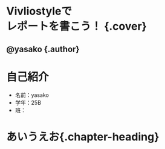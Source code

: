 # Vivliostyleで<br>レポートを書こう！ {.cover}

<!-- ![](https://q.trap.jp/api/v3/public/icon/yasako){width=35} -->

## @yasako {.author}

# 自己紹介

- 名前：yasako
- 学年：25B
- 班：

# あいうえお{.chapter-heading}
